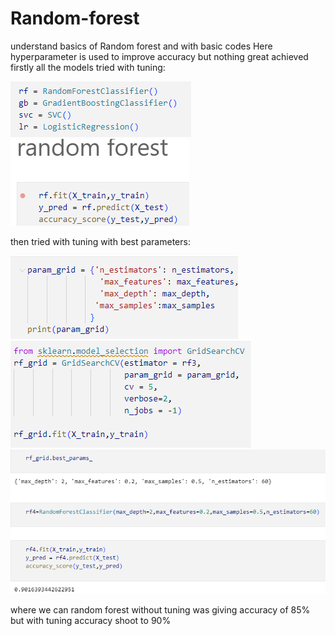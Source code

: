 # Random-forest
understand basics of Random forest and with basic codes
Here hyperparameter is used to improve accuracy but nothing great achieved
firstly all the models tried with tuning:


![Alt text](image.png)
![Alt text](image-1.png)


then tried with tuning with best parameters:


![Alt text](image-2.png)
![Alt text](image-3.png)
![Alt text](image-4.png)


where we can random forest without tuning was giving accuracy of 85% but with tuning accuracy shoot to 90%

